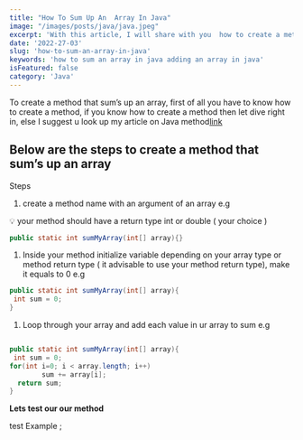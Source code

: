 ```yaml
---
title: "How To Sum Up An  Array In Java"
image: "/images/posts/java/java.jpeg"
excerpt: 'With this article, I will share with you  how to create a method  you can use to improve your java program performance and architecture.' 
date: '2022-27-03'
slug: 'how-to-sum-an-array-in-java'
keywords: 'how to sum an array in java adding an array in java'
isFeatured: false
category: 'Java'
---
```



To create a method that sum’s up an array,  first of all you have to know how to create a method, if you know how to create a method then let dive right in, else I suggest u look up my article on Java method[link]()

## Below are the steps to create a method that sum’s up an array

Steps

1. create a method name with an argument of an array e.g

<aside>
💡 your method should have a return type int or double (  your choice )

</aside>

```java
public static int sumMyArray(int[] array){}
```

1. Inside your method  initialize variable depending on your array type or method return type ( it advisable to use your method return type), make it equals to 0 e.g

```java
public static int sumMyArray(int[] array){
 int sum = 0;
}
```

1. Loop through your array and  add each value in ur array to sum e.g

```java

public static int sumMyArray(int[] array){
 int sum = 0;
for(int i=0; i < array.length; i++)
        sum += array[i];
  return sum;
}
```

**Lets test our our method** 

test Example ;